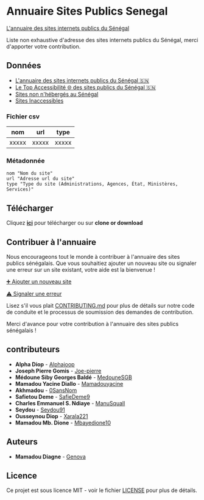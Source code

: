 # Annuaire Sites Publics Senegal
[L'annuaire des sites internets publics du Sénégal](/data/annuaire.csv)

Liste non exhaustive d'adresse des sites internets publics du Sénégal, merci d'apporter votre contribution.

## Données

- [L'annuaire des sites internets publics du Sénégal 🇸🇳](/data/annuaire.csv)
- [Le Top Accessibilité 🌐 des sites publics du Sénégal 🇸🇳](/data/Accessibility/2024-05-26_09-39-40/lighthouse_scores.csv)
- [Sites non n'hébergés au Sénégal](/data/non_senegal.csv)
- [Sites Inaccessibles](/data/down.csv)

### Fichier csv

| nom  | url | type |
| --------- |:-----:|:-----:|
|   xxxxx   | xxxxx | xxxxx |

### Métadonnée
```
nom "Nom du site"
url "Adresse url du site"
type "Type du site (Administrations, Agences, État, Ministères, Services)"

```

## Télécharger

Cliquez [**ici**](https://github.com/senegalouvert/annuaire-sites-publics-senegal/archive/master.zip) pour télécharger ou sur **clone or download**

## Contribuer à l'annuaire

Nous encourageons tout le monde à contribuer à l'annuaire des sites publics sénégalais. Que vous souhaitiez ajouter un nouveau site ou signaler une erreur sur un site existant, votre aide est la bienvenue !

[➕ Ajouter un nouveau site](https://github.com/senegalouvert/annuaire-sites-publics-senegal/issues/new/choose)

[⚠️ Signaler une erreur](https://github.com/senegalouvert/annuaire-sites-publics-senegal/issues/new/choose)

Lisez s'il vous plait [CONTRIBUTING.md](CONTRIBUTING.md) pour plus de détails sur notre code de conduite et le processus de soumission des demandes de contribution.

Merci d'avance pour votre contribution à l'annuaire des sites publics sénégalais !

## contributeurs

* **Alpha Diop** - [Alphajoop](https://github.com/alphajoop)
* **Joseph Pierre Gomis** - [Joe-pierre](https://github.com/joe-pierre)
* **Médoune Siby Georges Baldé** - [MedouneSGB](https://github.com/MedouneSGB)
* **Mamadou Yacine Diallo** - [Mamadouyacine](https://github.com/mamadouyacine)
* **Akhmadou** - [0SansNom](https://github.com/0SansNom)
* **Safietou Deme** - [SafieDeme9](https://github.com/SafieDeme9)
* **Charles Emmanuel S. Ndiaye** - [ManuSquall](https://github.com/ManuSquall)
* **Seydou** - [Seydou91](https://github.com/seydou91)
* **Ousseynou Diop** - [Xarala221](https://github.com/xarala221)
* **Mamadou Mb. Dione** - [Mbayedione10](https://github.com/mbayedione10)

## Auteurs

* **Mamadou Diagne** - [Genova](https://github.com/dofbi)

## Licence

Ce projet est sous licence MIT - voir le fichier [LICENSE](LICENSE) pour plus de détails.
